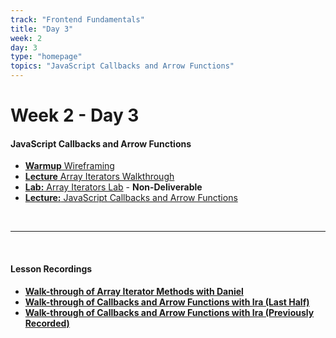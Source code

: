 ```yaml
---
track: "Frontend Fundamentals"
title: "Day 3"
week: 2
day: 3
type: "homepage"
topics: "JavaScript Callbacks and Arrow Functions"
---
```


# Week 2 - Day 3

#### JavaScript Callbacks and Arrow Functions
- [**Warmup** Wireframing](/frontend-fundamentals/week-2/day-3/lecture-materials/wireframing/) 
- [**Lecture** Array Iterators Walkthrough](/frontend-fundamentals/week-2/day-3/lecture-materials/array-iterators-walkthrough/) 
- [**Lab:** Array Iterators Lab](/frontend-fundamentals/week-2/day-3/labs/array-iterators-lab/) - **Non-Deliverable**
- [**Lecture:** JavaScript Callbacks and Arrow Functions](/frontend-fundamentals/week-2/day-3/lecture-materials/javascript-callbacks-and-arrow-functions/)


<br>
<hr>
<br>



#### Lesson Recordings

- [**Walk-through of Array Iterator Methods with Daniel**](https://generalassembly.zoom.us/rec/share/Rh8zIbVWhbJxPJwZlN-l7gS84-WZe8_ydDsIdNvznxMl7OHLdp54guK1tmqsiqbi.r-lcf7K59_BMb4vW?startTime=1603293526000)
- [**Walk-through of Callbacks and Arrow Functions with Ira (Last Half)**](https://generalassembly.zoom.us/rec/share/Rh8zIbVWhbJxPJwZlN-l7gS84-WZe8_ydDsIdNvznxMl7OHLdp54guK1tmqsiqbi.r-lcf7K59_BMb4vW?startTime=1603308312000)
- [**Walk-through of Callbacks and Arrow Functions with Ira (Previously Recorded)**](https://generalassembly.zoom.us/rec/play/5qoJUIA6lRcaqy6V0FndZiV9633hvxPAVZ-NYtwi_HekoTuR9QYeNxQHtAWdZq7u1dTtS7X3M82NeGgv.teqEkiPnrEBIy8Jn?startTime=1595431067000&_x_zm_rtaid=Mfyem48GT2OBJu1gI8tHJw.1603308744008.2b3cf5f189e8185018f81ea8a5c5bd43&_x_zm_rhtaid=707)

